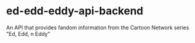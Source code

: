# ed-edd-eddy-api-backend
An API that provides fandom information from the Cartoon Network series "Ed, Edd, n Eddy"
